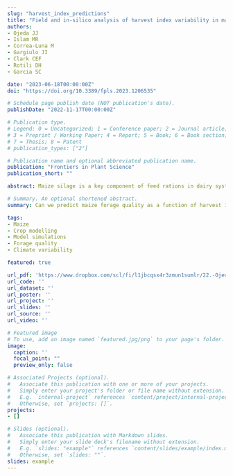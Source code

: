 ```yaml
---
slug: "harvest_index_predictions"
title: "Field and in-silico analysis of harvest index variability in maize silage"
authors:
- Ojeda JJ
- Islam MR
- Correa-Luna M
- Gargiulo JI
- Clark CEF
- Rotili DH
- Garcia SC

date: "2023-06-18T00:00:00Z"
doi: "https://doi.org/10.3389/fpls.2023.1206535"

# Schedule page publish date (NOT publication's date).
publishDate: "2022-11-17T00:00:00Z"

# Publication type.
# Legend: 0 = Uncategorized; 1 = Conference paper; 2 = Journal article;
# 3 = Preprint / Working Paper; 4 = Report; 5 = Book; 6 = Book section;
# 7 = Thesis; 8 = Patent
# publication_types: ["2"]

# Publication name and optional abbreviated publication name.
publication: "Frontiers in Plant Science"
publication_short: ""

abstract: Maize silage is a key component of feed rations in dairy systems due to its high forage and grain yield, water use efficiency, and energy content. However, maize silage nutritive value can be compromised by in-season changes during crop development due to changes in plant partitioning between grain and other biomass fractions. The partitioning to grain (harvest index, HI) is affected by the interactions between genotype (G) × environment (E) × management (M). Thus, modelling tools could assist in accurately predicting changes during the in-season crop partitioning and composition and, from these, the HI of maize silage. Our objectives were to (i) identify the main drivers of grain yield and HI variability, (ii) calibrate the Agricultural Production Systems Simulator (APSIM) to estimate crop growth, development, and plant partitioning using detailed experimental field data, and (iii) explore the main sources of HI variance in a wide range of G × E × M combinations. Nitrogen (N) rates, sowing date, harvest date, plant density, irrigation rates, and genotype data were used from four field experiments to assess the main drivers of HI variability and to calibrate the maize crop module in APSIM. Then, the model was run for a complete range of G × E × M combinations across 50 years. Experimental data demonstrated that the main drivers of observed HI variability were genotype and water status. The model accurately simulated phenology [leaf number and canopy green cover; Concordance Correlation Coefficient (CCC)=0.79-0.97, and Root Mean Square Percentage Error (RMSPE)=13%] and crop growth (total aboveground biomass, grain + cob, leaf, and stover weight; CCC=0.86-0.94 and RMSPE=23-39%). In addition, for HI, CCC was high (0.78) with an RMSPE of 12%. The long-term scenario analysis exercise showed that genotype and N rate contributed to 44% and 36% of the HI variance. Our study demonstrated that APSIM is a suitable tool to estimate maize HI as one potential proxy of silage quality. The calibrated APSIM model can now be used to compare the inter-annual variability of HI for maize forage crops based on G × E × M interactions. Therefore, the model provides new knowledge to (potentially) improve maize silage nutritive value and aid genotype selection and harvest timing decision-making.

# Summary. An optional shortened abstract.
summary: Can we predict maize forage quality as a function of harvest index predictions?

tags:
- Maize
- Crop modelling 
- Model simulations
- Forage quality
- Climate variability

featured: true

url_pdf: 'https://www.dropbox.com/scl/fi/l1jbcqsx4r3zmun1sumlr/22.-Ojeda-et-al.-2023-FPS.pdf?rlkey=xcn0csoude1av0yxbfz1cr6tt&st=o93db0o3&dl=0'
url_code: ''
url_dataset: ''
url_poster: ''
url_project: ''
url_slides: ''
url_source: ''
url_video: ''

# Featured image
# To use, add an image named `featured.jpg/png` to your page's folder. 
image:
  caption: ''
  focal_point: ""
  preview_only: false

# Associated Projects (optional).
#   Associate this publication with one or more of your projects.
#   Simply enter your project's folder or file name without extension.
#   E.g. `internal-project` references `content/project/internal-project/index.md`.
#   Otherwise, set `projects: []`.
projects:
- []

# Slides (optional).
#   Associate this publication with Markdown slides.
#   Simply enter your slide deck's filename without extension.
#   E.g. `slides: "example"` references `content/slides/example/index.md`.
#   Otherwise, set `slides: ""`.
slides: example
---
```

